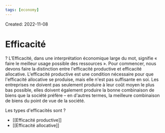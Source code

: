 ```yaml
---
tags: [economy] 
---
```

Created: 2022-11-08

# Efficacité
?
L’Efficacité, dans une interprétation économique large du mot, signifie « faire le meilleur usage possible des ressources ». Pour commencer, nous devons faire la distinction entre l'efficacité productive et efficacité allocative. L'efficacité productive est une condition nécessaire pour que l'efficacité allocative se produise, mais elle n'est pas suffisante en soi. Les entreprises ne doivent pas seulement produire à leur coût moyen le plus bas possible, elles doivent également produire la bonne combinaison de biens que la société préfère – en d'autres termes, la meilleure combinaison de biens du point de vue de la société.
<!--SR:!2023-01-09,34,230-->

Les types d'efficacités sont
?
- [[Efficacité productive]]
- [[Efficacité allocative]]
<!--SR:!2022-12-15,23,250-->

